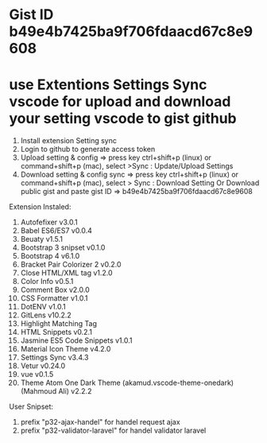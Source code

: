 # Gist ID b49e4b7425ba9f706fdaacd67c8e9608
# use Extentions Settings Sync vscode for upload and download your setting vscode to gist github
1. Install extension Setting sync
2. Login to github to generate access token
3. Upload setting & config =>
press key ctrl+shift+p (linux) or command+shift+p (mac), select >Sync : Update/Upload Settings
4. Download setting & config sync => press key ctrl+shift+p (linux) or command+shift+p (mac), select > Sync : Download Setting
Or Download public gist  and paste gist ID => b49e4b7425ba9f706fdaacd67c8e9608

Extension Instaled:
1. Autofefixer v3.0.1
2. Babel ES6/ES7 v0.0.4
3. Beuaty v1.5.1
4. Bootstrap 3 snipset v0.1.0
5. Bootstrap 4 v6.1.0
6. Bracket Pair Colorizer 2 v0.2.0
7. Close HTML/XML tag v1.2.0
8. Color Info v0.5.1
9. Comment Box v2.0.0
10. CSS Formatter v1.0.1
11. DotENV v1.0.1
12. GitLens v10.2.2
13. Highlight Matching Tag
14. HTML Snippets v0.2.1
15. Jasmine ES5 Code Snippets v1.0.1
16. Material Icon Theme v4.2.0
17. Settings Sync v3.4.3
18. Vetur v0.24.0
19. vue v0.1.5
20. Theme Atom One Dark Theme (akamud.vscode-theme-onedark) (Mahmoud Ali) v2.2.2

User Snipset:
1. prefix "p32-ajax-handel" for handel request ajax
2. prefix "p32-validator-laravel" for handel validator laravel












